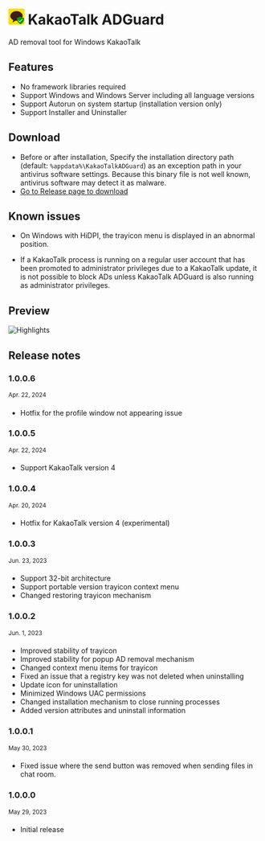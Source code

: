 # ![](Docs/KakaoTalkADGuard.png) KakaoTalk ADGuard

AD removal tool for Windows KakaoTalk

## Features

- No framework libraries required
- Support Windows and Windows Server including all language versions
- Support Autorun on system startup (installation version only)
- Support Installer and Uninstaller

## Download

- Before or after installation, Specify the installation directory path (default: `%appdata%\KakaoTalkADGuard`) as an exception path in your antivirus software settings. Because this binary file is not well known, antivirus software may detect it as malware.
- [Go to Release page to download](https://github.com/loopback-kr/KakaoTalkADGuard/releases)

## Known issues

- On Windows with HiDPI, the trayicon menu is displayed in an abnormal position.

- If a KakaoTalk process is running on a regular user account that has been promoted to administrator privileges due to a KakaoTalk update, it is not possible to block ADs unless KakaoTalk ADGuard is also running as administrator privileges.

## Preview

![Highlights](https://github.com/loopback-kr/KakaoTalkADGuard/assets/28856527/493bea2b-87c9-4792-9cfd-c534aec02b14)

## Release notes

### 1.0.0.6

<sup>Apr. 22, 2024</sup>

- Hotfix for the profile window not appearing issue

### 1.0.0.5

<sup>Apr. 22, 2024</sup>

- Support KakaoTalk version 4

### 1.0.0.4

<sup>Apr. 20, 2024</sup>

- Hotfix for KakaoTalk version 4 (experimental)

### 1.0.0.3

<sup>Jun. 23, 2023</sup>

- Support 32-bit architecture
- Support portable version trayicon context menu
- Changed restoring trayicon mechanism

### 1.0.0.2

<sup>Jun. 1, 2023</sup>

- Improved stability of trayicon
- Improved stability for popup AD removal mechanism
- Changed context menu items for trayicon
- Fixed an issue that a registry key was not deleted when uninstalling
- Update icon for uninstallation
- Minimized Windows UAC permissions
- Changed installation mechanism to close running processes
- Added version attributes and uninstall information

### 1.0.0.1

<sup>May 30, 2023</sup>

- Fixed issue where the send button was removed when sending files in chat room.

### 1.0.0.0

<sup>May 29, 2023</sup>

- Initial release
